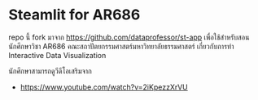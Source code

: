 # Steamlit for AR686

repo นี้ fork มาจาก https://github.com/dataprofessor/st-app
เพื่อใช้สำหรับสอนนักศึกษาวิชา AR686 คณะสถาปัตยกรรมศาสตร์มหาวิทยาลัยธรรมศาสตร์ เกี่ยวกับการทำ Interactive Data Visualization

นักศึกษาสามารถดูวีดีโอเสริมจาก 
- https://www.youtube.com/watch?v=2iKpezzXrVU 

